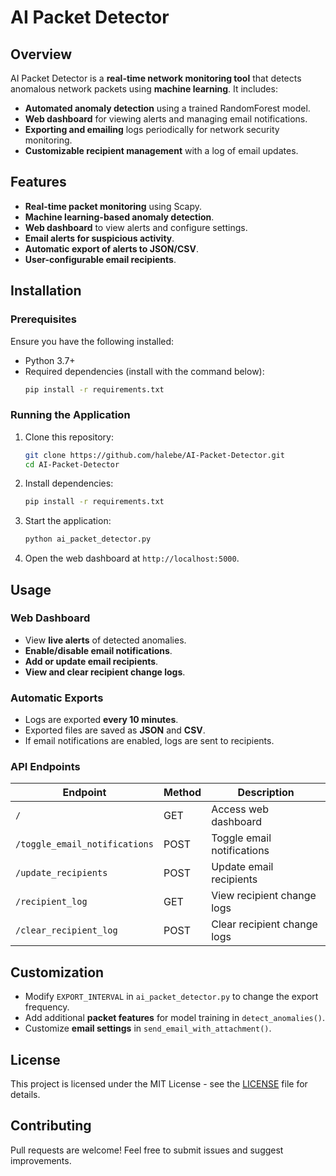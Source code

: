 # AI Packet Detector

## Overview
AI Packet Detector is a **real-time network monitoring tool** that detects anomalous network packets using **machine learning**. It includes:

- **Automated anomaly detection** using a trained RandomForest model.
- **Web dashboard** for viewing alerts and managing email notifications.
- **Exporting and emailing** logs periodically for network security monitoring.
- **Customizable recipient management** with a log of email updates.

## Features

- **Real-time packet monitoring** using Scapy.
- **Machine learning-based anomaly detection**.
- **Web dashboard** to view alerts and configure settings.
- **Email alerts for suspicious activity**.
- **Automatic export of alerts to JSON/CSV**.
- **User-configurable email recipients**.

## Installation

### Prerequisites

Ensure you have the following installed:

- Python 3.7+
- Required dependencies (install with the command below):
  ```sh
  pip install -r requirements.txt
  ```

### Running the Application

1. Clone this repository:
   ```sh
   git clone https://github.com/halebe/AI-Packet-Detector.git
   cd AI-Packet-Detector
   ```
2. Install dependencies:
   ```sh
   pip install -r requirements.txt
   ```
3. Start the application:
   ```sh
   python ai_packet_detector.py
   ```
4. Open the web dashboard at `http://localhost:5000`.

## Usage

### Web Dashboard

- View **live alerts** of detected anomalies.
- **Enable/disable email notifications**.
- **Add or update email recipients**.
- **View and clear recipient change logs**.

### Automatic Exports

- Logs are exported **every 10 minutes**.
- Exported files are saved as **JSON** and **CSV**.
- If email notifications are enabled, logs are sent to recipients.

### API Endpoints

| Endpoint                      | Method | Description                 |
| ----------------------------- | ------ | --------------------------- |
| `/`                           | GET    | Access web dashboard        |
| `/toggle_email_notifications` | POST   | Toggle email notifications  |
| `/update_recipients`          | POST   | Update email recipients     |
| `/recipient_log`              | GET    | View recipient change logs  |
| `/clear_recipient_log`        | POST   | Clear recipient change logs |

## Customization

- Modify `EXPORT_INTERVAL` in `ai_packet_detector.py` to change the export frequency.
- Add additional **packet features** for model training in `detect_anomalies()`.
- Customize **email settings** in `send_email_with_attachment()`.

## License

This project is licensed under the MIT License - see the [LICENSE](LICENSE) file for details.

## Contributing

Pull requests are welcome! Feel free to submit issues and suggest improvements.
